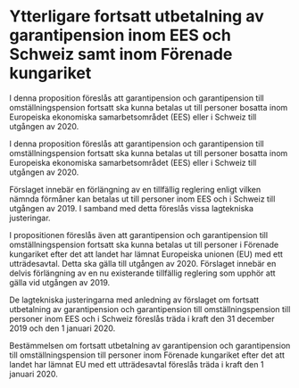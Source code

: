 # Ytterligare fortsatt utbetalning av garantipension inom EES och Schweiz samt inom Förenade kungariket

I denna proposition föreslås att garantipension och garantipension till omställningspension fortsatt ska kunna betalas ut till personer bosatta inom Europeiska ekonomiska samarbetsområdet (EES) eller i Schweiz till utgången av 2020.

I denna proposition föreslås att garantipension och garantipension till omställningspension fortsatt ska kunna betalas ut till personer bosatta inom Europeiska ekonomiska samarbetsområdet (EES) eller i Schweiz till utgången av 2020.

Förslaget innebär en förlängning av en tillfällig reglering enligt vilken nämnda förmåner kan betalas ut till personer inom EES och i Schweiz till utgången av 2019. I samband med detta föreslås vissa lagtekniska justeringar.

I propositionen föreslås även att garantipension och garantipension till omställningspension fortsatt ska kunna betalas ut till personer i Förenade kungariket efter det att landet har lämnat Europeiska unionen (EU) med ett utträdesavtal. Detta ska gälla till utgången av 2020. Förslaget innebär en delvis förlängning av en nu existerande tillfällig reglering som upphör att gälla vid utgången av 2019.

De lagtekniska justeringarna med anledning av förslaget om fortsatt utbetalning av garantipension och garantipension till omställningspension till personer inom EES och i Schweiz föreslås träda i kraft den 31 december 2019 och den 1 januari 2020.

Bestämmelsen om fortsatt utbetalning av garantipension och garantipension till omställningspension till personer inom Förenade kungariket efter det att landet har lämnat EU med ett utträdesavtal föreslås träda i kraft den 1 januari 2020.
